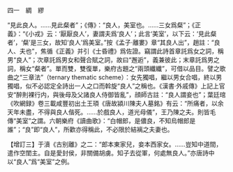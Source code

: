 四一　綢　繆

“見此良人。……見此粲者”；《傳》：“良人，美室也。……三女爲粲”；《正義》：“《小戎》云：‘厭厭良人’，妻謂夫爲‘良人’；此言‘美室’，以下云：‘見此粲者’，‘粲’是三女，故知‘良人’爲美室。”按《孟子·離婁》章“其良人出”，趙註：“良人、夫也”，焦循《正義》并引《士昏禮》爲佐證。竊謂此詩首章託爲女之詞，稱男“良人”；次章託爲男女和聲合賦之詞，故曰“邂逅”，義兼彼此；末章託爲男之詞，稱女“粲者”。單而雙，雙復單，樂府古題之“兩頭纖纖”，可借以品目。譬之歌曲之“三章法”（ternary thematic scheme）：女先獨唱，繼以男女合唱，終以男獨唱，似不必認定全詩出一人之口而斡旋“良人”之稱也。《漢書·外戚傳》上記上官安“醉則裸行内，與後母及父諸良人侍御皆亂”，顔師古註：“良人謂妾也”；葉廷琯《吹網録》卷三載咸豐初出土王頊《唐故潁川陳夫人墓銘》有云：“所痛者，以余天年未盡，不得與良人偕死。……於戲良人，道光母儀”，王乃陳之夫。則皆毛傳“美室”之謂。六朝樂府《讀曲歌》：“白帽郎，是儂良，不知烏帽郎是誰”；“良”即“良人”，所歡亦得稱此，不必限於結褵之夫妻也。

【增訂三】于濆《古别離》之二：“郎本東家兒，妾本西家女。……豈知中道間，遣作空閨主。自是愛封侯，非關備胡虜。知子去從軍，何處無良人。”亦唐詩中以“良人”爲“美室”之例。